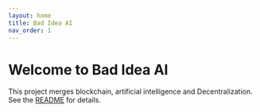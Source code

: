 ```yaml
---
layout: home
title: Bad Idea AI
nav_order: 1
---
```


# Welcome to Bad Idea AI

This project merges blockchain, artificial intelligence and Decentralization.
See the [README](README.md) for details.
